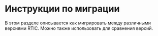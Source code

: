 # Инструкции по миграции

В этом разделе описывается как мигрировать между различными версиями RTIC.
Можно также использовать для сравнения версий.
